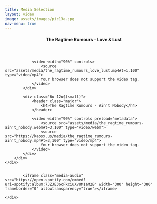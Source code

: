 ```yaml
---
title: Media Selection
layout: video
image: assets/images/pic13a.jpg
nav-menu: true
---
```


<!-- Main -->
<div id="main">

<!-- One -->
<section id="one">
    <div class="inner">
        <div class="row">
            <div class="6u 12u$(small)">
                <header class="major">
                    <h4>The Ragtime Rumours - Love & Lust</h4>
                </header>
                
                <video width="90%" controls>
                    <source src="assets/media/the_ragtime_rumours_love_lust.mp4#t=1,100" type="video/mp4">
                    Your browser does not support the video tag.
                </video>
            </div>
            
            <div class="6u 12u$(small)">
                <header class="major">
                    <h4>The Ragtime Rumours - Ain't Nobody</h4>
                </header>
                
                <video width="90%" controls preload="metadata">
                    <source src="assets/media/the_ragtime_rumours-ain't_nobody.webm#t=3,100" type="video/webm">
                    <source src="https://kaosx.us/media/the_ragtime_rumours-ain't_nobody.mp4#t=3,100" type="video/mp4">
                    Your browser does not support the video tag.
                </video>
            </div>
        </div>
    </div>
</section>

<!--image section -->
<section id="two">
    <div class="box alt" id="images">
        <div class="row 50% uniform">
            <div class="4u"><span class="image fit"><img src="assets/images/timo_tom.jpg" alt="" /></span></div>
            <div class="4u"><span class="image fit"><img src="assets/images/tom_niki.jpg" alt="" /></span></div>
            <div class="4u$"><span class="image fit"><img src="assets/images/sjaak.jpg" alt="" /></span></div>
            <!-- Break -->
            <div class="4u"><span class="image fit"><img src="assets/images/street.jpg" alt="" /></span></div>
            <div class="4u"><span class="image fit"><img src="assets/images/band_cl1.png" alt="" /></span></div>
            <div class="4u$"><span class="image fit"><img src="assets/images/blues_challenge.jpg" alt="" /></span></div>
            <!-- Break -->
            <div class="4u"><span class="image fit"><img src="assets/images/street2.jpg" alt="" /></span></div>
            <div class="4u"><span class="image fit"><img src="assets/images/bar_bw.jpg" alt="" /></span></div>
            <div class="4u$"><span class="image fit"><img src="assets/images/timo_c.jpg" alt="" /></span></div>
            <!-- Break -->
            <div class="4u"><span class="image fit"><img src="assets/images/trr.jpg" alt="" /></span></div>
            <div class="4u"><span class="image fit"><img src="assets/images/zomerparkfeest.jpg" alt="" /></span></div>
            <div class="4u$"><span class="image fit"><img src="assets/images/band_cl2.png" alt="" /></span></div>
        </div>
    </div>
</section>

<!-- Spotify player -->
<section id="three">
	<div class="inner">
        
            <iframe class="media-audio" src="https://open.spotify.com/embed?uri=spotify:album:7JZJE36cFkciuXvUM1aM2B" width="300" height="380" frameborder="0" allowtransparency="true"></iframe>

	</div>
</section>

</div>
